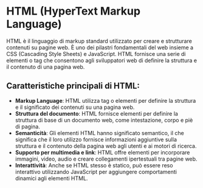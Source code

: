 <!-- @format -->

# HTML (HyperText Markup Language)

HTML è il linguaggio di markup standard utilizzato per creare e strutturare contenuti su pagine web. È uno dei pilastri fondamentali del web insieme a CSS (Cascading Style Sheets) e JavaScript. HTML fornisce una serie di elementi o tag che consentono agli sviluppatori web di definire la struttura e il contenuto di una pagina web.

## Caratteristiche principali di HTML:

- **Markup Language**: HTML utilizza tag o elementi per definire la struttura e il significato dei contenuti su una pagina web.
- **Struttura del documento**: HTML fornisce elementi per definire la struttura di base di un documento web, come intestazione, corpo e piè di pagina.
- **Semanticità**: Gli elementi HTML hanno significato semantico, il che significa che il loro utilizzo fornisce informazioni aggiuntive sulla struttura e il contenuto della pagina web agli utenti e ai motori di ricerca.
- **Supporto per multimedia e link**: HTML offre elementi per incorporare immagini, video, audio e creare collegamenti ipertestuali tra pagine web.
- **Interattività**: Anche se HTML stesso è statico, può essere reso interattivo utilizzando JavaScript per aggiungere comportamenti dinamici agli elementi HTML.
